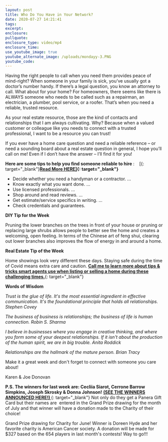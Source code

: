 ```yaml
---
layout: post
title: Who Do You Have in Your Network?
date: 2020-07-27 14:21:41
tags:
excerpt:
enclosure:
pullquote:
enclosure_type: video/mp4
enclosure_time:
use_youtube_image: true
youtube_alternate_image: /uploads/mondayy-3.PNG
youtube_code:
---
```


Having the right people to call when you need them provides peace of mind-right? When someone in your family is sick, you’ve usually got a doctor’s number handy. If there’s a legal question, you know an attorney to call. What about for your home? For homeowners, there seems like there is ALWAYS someone who needs to be called such as a repairman, an electrician, a plumber, pool service, or a roofer. That’s when you need a reliable, trusted resource.

As your real estate resource, those are the kind of contacts and relationships that I am always cultivating. Why? Because when a valued customer or colleague like you needs to connect with a trusted professional, I want to be a resource you can trust\!

If you ever have a home care question and need a reliable reference – or need a sounding board about a real estate question in general, I hope you’ll call on me\! Even if I don’t have the answer – I’ll find it for you\!&nbsp;

**Here are some tips to help you&nbsp;**find**&nbsp;someone&nbsp;**reliable**&nbsp;to hire&nbsp;**\: &nbsp; &nbsp;[\[](https://t.e2ma.net/click/vhxn3b/zwff20l/by8z2d){: target="_blank"}**[Read More HERE\]](https://t.e2ma.net/click/vhxn3b/zwff20l/rq9z2d){: target="_blank"}**

* Decide whether you need a handyman or a contractor. ...
* Know exactly what you want done. ...
* Use licensed professionals. ...
* Shop around and read reviews. ...
* Get estimate/service specifics in writing. ...
* Check credentials and guarantees.

**DIY Tip for the Week**

Pruning the lower branches on the trees in front of your house or pruning or replacing large shrubs allows people to better see the home and creates a welcoming, open feeling. In terms of the Chinese art of feng shui, clearing out lower branches also improves the flow of energy in and around a home.

**Real Estate Tip of the Week**

Home showings look very different these days. Staying safe during the time of Covid means extra care and caution.&nbsp;[**Call me to learn more about tips & tricks smart agents use when listing or selling a home during these challenging times.**](https://t.e2ma.net/click/vhxn3b/zwff20l/7ia02d){: target="_blank"}

**Words of Wisdom**

*Trust is the glue of life. It's the most essential ingredient in effective communication. It's the foundational principle that holds all relationships. Stephen Covey*

*The business of business is relationships; the business of life is human connection. Robin S. Sharma*

*I believe in businesses where you engage in creative thinking, and where you form some of your deepest relationships. If it isn't about the production of the human spirit, we are in big trouble. Anita Roddick*

*Relationships are the hallmark of the mature person. Brian Tracy*

Make it a great week and don't forget to connect with someone you care about\!

Karen & Joe Donovan

**P.S.&nbsp;**The winners for last week are:&nbsp;**Cecliia Siarot, Cerrone Barrow Simpkins, Joseph Skrosky & Donna Johnson****\!**&nbsp;[**(SEE THE WINNERS ANNOUNCED HERE\!)&nbsp;**](https://t.e2ma.net/click/vhxn3b/zwff20l/nbb02d){: target="_blank"}&nbsp;Not only do they get a Panera Gift Card but their names are&nbsp; entered in the Grand Prize drawing for the month of July and that winner will have a donation made to the Charity of their choice\!&nbsp;

Grand Prize drawing for Charity for June\! Winner is Doreen Hyde and her favorite charity is American Cancer society. A donation will be made for $327 based on the 654 players in last month's contests\! Way to go\!\!\!&nbsp;